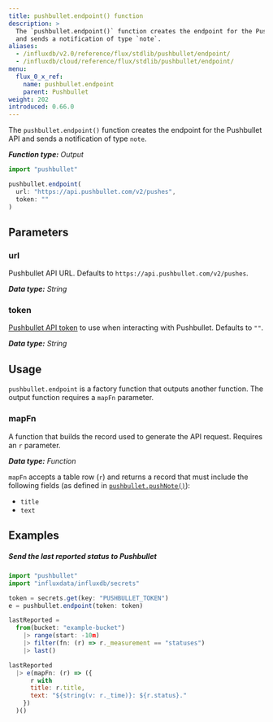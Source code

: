 ```yaml
---
title: pushbullet.endpoint() function
description: >
  The `pushbullet.endpoint()` function creates the endpoint for the Pushbullet API
  and sends a notification of type `note`.
aliases:
  - /influxdb/v2.0/reference/flux/stdlib/pushbullet/endpoint/
  - /influxdb/cloud/reference/flux/stdlib/pushbullet/endpoint/
menu:
  flux_0_x_ref:
    name: pushbullet.endpoint
    parent: Pushbullet
weight: 202
introduced: 0.66.0
---
```


The `pushbullet.endpoint()` function creates the endpoint for the Pushbullet API
and sends a notification of type `note`.

_**Function type:** Output_

```js
import "pushbullet"

pushbullet.endpoint(
  url: "https://api.pushbullet.com/v2/pushes",
  token: ""
)
```

## Parameters

### url
Pushbullet API URL.
Defaults to `https://api.pushbullet.com/v2/pushes`.

_**Data type:** String_

### token
[Pushbullet API token](https://get.pushbullet.help/hc/en-us/articles/215770388-Create-and-regenerate-API-tokens)
to use when interacting with Pushbullet.
Defaults to `""`.

_**Data type:** String_


## Usage
`pushbullet.endpoint` is a factory function that outputs another function.
The output function requires a `mapFn` parameter.

### mapFn
A function that builds the record used to generate the API request.
Requires an `r` parameter.

_**Data type:** Function_

`mapFn` accepts a table row (`r`) and returns a record that must include the
following fields (as defined in [`pushbullet.pushNote()`](/influxdb/v2.0/reference/flux/stdlib/pushbullet/pushnote/#title)):

- `title`
- `text`

## Examples

##### Send the last reported status to Pushbullet
```js
import "pushbullet"
import "influxdata/influxdb/secrets"

token = secrets.get(key: "PUSHBULLET_TOKEN")
e = pushbullet.endpoint(token: token)

lastReported =
  from(bucket: "example-bucket")
    |> range(start: -10m)
    |> filter(fn: (r) => r._measurement == "statuses")
    |> last()

lastReported
  |> e(mapFn: (r) => ({
      r with
      title: r.title,
      text: "${string(v: r._time)}: ${r.status}."
    })
  )()
```
